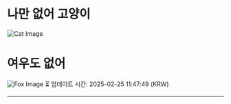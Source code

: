 
# 나만 없어 고양이

![Cat Image](https://cdn2.thecatapi.com/images/6c5.gif)

# 여우도 없어
![Fox Image](https://randomfox.ca/images/11.jpg)
⏳ 업데이트 시간: 2025-02-25 11:47:49 (KRW)

---
